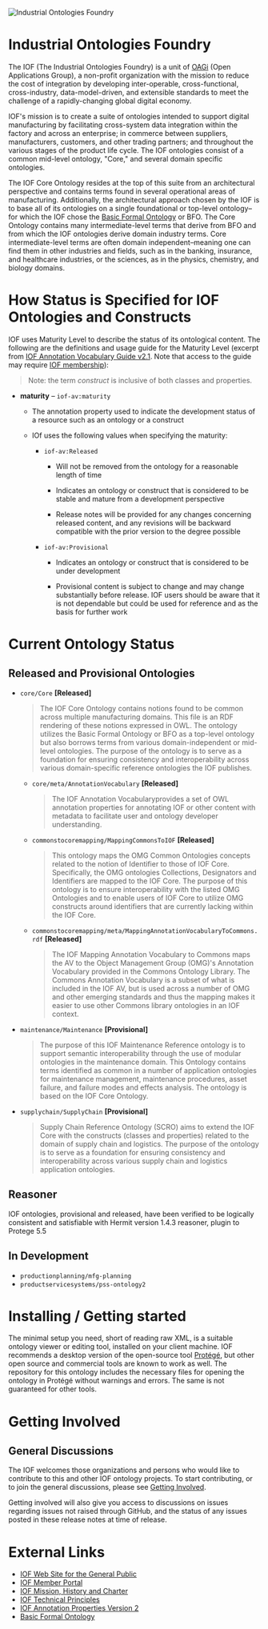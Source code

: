 ![Industrial Ontologies Foundry](https://i0.wp.com/industrialontologies.org/wp-content/uploads/2020/01/cropped-IOF-LOGO-2-4.png)

# Industrial Ontologies Foundry

The IOF (The Industrial Ontologies Foundry) is a unit of [OAGi](https://OAGi.org) (Open Applications Group), a non-profit organization with the mission to reduce the cost of integration by developing inter-operable, cross-functional, cross-industry, data-model-driven, and extensible standards to meet the challenge of a rapidly-changing global digital economy. 

IOF's mission is to create a suite of ontologies intended to support digital manufacturing by facilitating cross-system data integration within the factory and across an enterprise; in commerce between suppliers, manufacturers, customers, and other trading partners; and throughout the various stages of the product life cycle. The IOF ontologies consist of a common mid-level ontology, "Core," and several domain specific ontologies.

The IOF Core Ontology resides at  the top of this suite from an architectural perspective and contains terms found in several operational areas of manufacturing. Additionally, the architectural approach chosen by the IOF is to base all of its ontologies on a single foundational or top-level ontology–for which the IOF chose the [Basic Formal Ontology](https://basic-formal-ontology.org/bfo-2020.html) or BFO. The Core Ontology contains many intermediate-level terms that derive from BFO and from which the IOF ontologies derive domain industry terms. Core intermediate-level terms are often domain independent–meaning one can find them in other industries and fields, such as in the banking, insurance, and healthcare industries, or the sciences, as in the physics, chemistry, and biology domains. 

# How Status is Specified for IOF Ontologies and Constructs

IOF uses Maturity Level to describe the status of its ontological content. The following are the definitions and usage guide for the Maturity Level (excerpt from [IOF Annotation Vocabulary Guide v2.1](https://oagiscore.atlassian.net/wiki/spaces/IOF/pages/4532142081/IOF+Annotation+Property+Guide+V2.1#Maturity). Note that access to the guide may require [IOF membership](https://industrialontologies.org/participation-request/)):
 
> Note: the term _construct_ is inclusive of both classes and properties. 

* **maturity** – `iof-av:maturity`
 
  * The annotation property used to indicate the development status of a resource such as an ontology or a construct

  * IOf uses the following values when specifying the maturity:

      * `iof-av:Released`

        * Will not be removed from the ontology for a reasonable length of time

        * Indicates an ontology or construct that is considered to be stable and mature from a development perspective

        * Release notes will be provided for any changes concerning released content, and any revisions will be backward compatible with the prior version to the degree possible

      * `iof-av:Provisional`

        * Indicates an ontology or construct that is considered to be under development

        * Provisional content is subject to change and may change substantially before release. IOF users should be aware that it is not dependable but could be used for reference and as the basis for further work

# Current Ontology Status

## Released and Provisional Ontologies

* `core/Core` **[Released]**
  >  The IOF Core Ontology contains notions found to be common across multiple manufacturing domains. This file is an RDF rendering of these notions expressed in OWL. The ontology utilizes the Basic Formal Ontology or BFO as a top-level ontology but also borrows terms from various domain-independent or mid-level ontologies. The purpose of the ontology is to serve as a foundation for ensuring consistency and interoperability across various domain-specific reference ontologies the IOF publishes.
  * `core/meta/AnnotationVocabulary` **[Released]**
    > The IOF Annotation Vocabularyprovides a set of OWL annotation properties for annotating IOF or other content with metadata to facilitate user and ontology developer understanding.	
  * `commonstocoremapping/MappingCommonsToIOF` **[Released]**
    > This ontology maps the OMG Common Ontologies concepts related to the notion of Identifier to those of IOF Core. Specifically, the OMG ontologies Collections, Designators and Identifiers are mapped to the IOF Core.
The purpose of this ontology is to ensure interoperability with the listed OMG Ontologies and to enable users of IOF Core to utilize OMG constructs around identifiers that are currently lacking within the IOF Core.
  * `commonstocoremapping/meta/MappingAnnotationVocabularyToCommons.rdf` **[Released]**
    > The IOF Mapping Annotation Vocabulary to Commons maps the AV to the Object Management Group (OMG)&apos;s Annotation Vocabulary provided in the Commons Ontology Library. The Commons Annotation Vocabulary is a subset of what is included in the IOF AV, but is used across a number of OMG and other emerging standards and thus the mapping makes it easier to use other Commons library ontologies in an IOF context.
* `maintenance/Maintenance` **[Provisional]**
  > The purpose of this IOF Maintenance Reference ontology is to support semantic interoperability through the use of modular ontologies in the maintenance domain. This Ontology contains terms identified as common in a number of application ontologies for maintenance management, maintenance procedures, asset failure, and failure modes and effects analysis. The ontology is based on the IOF Core Ontology.
* `supplychain/SupplyChain` **[Provisional]**
  > Supply Chain Reference Ontology (SCRO) aims to extend the IOF Core with the constructs (classes and properties) related to the domain of supply chain and logistics. The purpose of the ontology is to serve as a foundation for ensuring consistency and interoperability across various supply chain and logistics application ontologies.
## Reasoner

IOF ontologies, provisional and released, have been verified to be logically consistent and satisfiable with Hermit version 1.4.3 reasoner, plugin to Protege 5.5

## In Development

* `productionplanning/mfg-planning`
* `productservicesystems/pss-ontology2`

# Installing / Getting started

The minimal setup you need, short of reading raw XML, is a suitable ontology viewer or editing tool, installed on your client machine. IOF recommends a desktop version of the open-source tool [Protégé](https://protege.stanford.edu/), but other open source and commercial tools are known to work as well. The repository for this ontology includes the necessary files for opening the ontology in Protégé without warnings and errors. The same is not guaranteed for other tools.  

# Getting Involved

## General Discussions

The IOF welcomes those organizations and persons who would like to contribute to this and other IOF ontology projects. To start contributing, or to join the general discussions, please see [Getting Involved](https://oagiscore.atlassian.net/wiki/spaces/IOF/overview). 

Getting involved will also give you access to discussions on issues regarding issues not raised through GitHub, and the status of any issues posted in these release notes at time of release.

# External Links

- [IOF Web Site for the General Public](http://www.industrialontologies.org/) 
- [IOF Member Portal](https://oagiscore.atlassian.net/wiki/spaces/IOF/overview?homepageId=146047039) 
- [IOF Mission, History and Charter](https://www.industrialontologies.org/our-mission/)
- [IOF Technical Principles](https://www.industrialontologies.org/technical-principles/) 
- [IOF Annotation Properties Version 2](https://oagiscore.atlassian.net/wiki/spaces/IOF/pages/4399431681/IOF+Annotation+Properties+Version+2) 
- [Basic Formal Ontology](https://basic-formal-ontology.org/bfo-2020.html) 

